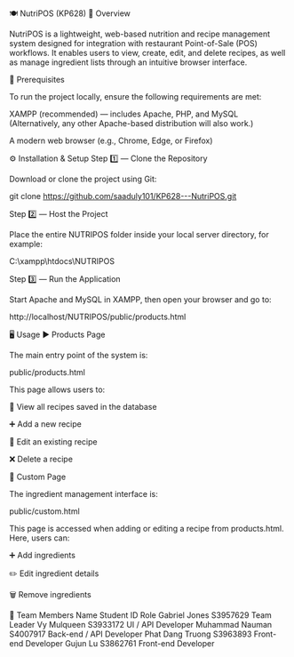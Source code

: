 🍽️ NutriPOS (KP628)
📖 Overview

NutriPOS is a lightweight, web-based nutrition and recipe management system designed for integration with restaurant Point-of-Sale (POS) workflows.
It enables users to view, create, edit, and delete recipes, as well as manage ingredient lists through an intuitive browser interface.

🧰 Prerequisites

To run the project locally, ensure the following requirements are met:

XAMPP (recommended) — includes Apache, PHP, and MySQL
(Alternatively, any other Apache-based distribution will also work.)

A modern web browser (e.g., Chrome, Edge, or Firefox)

⚙️ Installation & Setup
Step 1️⃣ — Clone the Repository

Download or clone the project using Git:

git clone https://github.com/saaduly101/KP628---NutriPOS.git

Step 2️⃣ — Host the Project

Place the entire NUTRIPOS folder inside your local server directory, for example:

C:\xampp\htdocs\NUTRIPOS

Step 3️⃣ — Run the Application

Start Apache and MySQL in XAMPP, then open your browser and go to:

http://localhost/NUTRIPOS/public/products.html

🖥️ Usage
▶️ Products Page

The main entry point of the system is:

public/products.html


This page allows users to:

🧾 View all recipes saved in the database

➕ Add a new recipe

📝 Edit an existing recipe

❌ Delete a recipe

🧂 Custom Page

The ingredient management interface is:

public/custom.html


This page is accessed when adding or editing a recipe from products.html.
Here, users can:

➕ Add ingredients

✏️ Edit ingredient details

🗑️ Remove ingredients

👥 Team Members
Name	Student ID	Role
Gabriel Jones	S3957629	Team Leader
Vy Mulqueen	S3933172	UI / API Developer
Muhammad Nauman	S4007917	Back-end / API Developer
Phat Dang Truong	S3963893	Front-end Developer
Gujun Lu	S3862761	Front-end Developer
